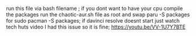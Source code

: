 run this file via bash filename ; if you dont want to have your cpu compile the packages run the chaotic-aur.sh file as root and swap paru -S packages for sudo pacman -S packages;
if davinci resolve doesnt start just watch tech huts video I had this issue so it is fine;
https://youtu.be/VV-1U7Y7BTE
